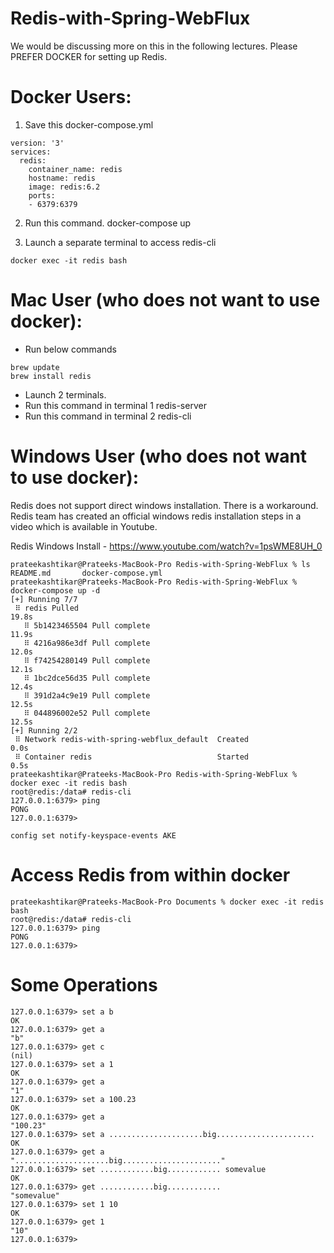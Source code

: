 # Redis-with-Spring-WebFlux

We would be discussing more on this in the following lectures. Please PREFER DOCKER for setting up Redis.

# Docker Users:

1. Save this docker-compose.yml

```
version: '3'
services:
  redis:
    container_name: redis
    hostname: redis
    image: redis:6.2
    ports:
    - 6379:6379
```    
    
2. Run this command. docker-compose up

3. Launch a separate terminal to access redis-cli

`docker exec -it redis bash`


# Mac User (who does not want to use docker):

- Run below commands
```
brew update
brew install redis
```
- Launch 2 terminals.
- Run this command in terminal 1 redis-server
- Run this command in terminal 2 redis-cli

# Windows User (who does not want to use docker):

Redis does not support direct windows installation. There is a workaround. Redis team has created an official windows redis installation steps in a video which is available in Youtube.

Redis Windows Install -  https://www.youtube.com/watch?v=1psWME8UH_0


```
prateekashtikar@Prateeks-MacBook-Pro Redis-with-Spring-WebFlux % ls
README.md		docker-compose.yml
prateekashtikar@Prateeks-MacBook-Pro Redis-with-Spring-WebFlux % docker-compose up -d 
[+] Running 7/7
 ⠿ redis Pulled                                                                                                                                        19.8s
   ⠿ 5b1423465504 Pull complete                                                                                                                        11.9s
   ⠿ 4216a986e3df Pull complete                                                                                                                        12.0s
   ⠿ f74254280149 Pull complete                                                                                                                        12.1s
   ⠿ 1bc2dce56d35 Pull complete                                                                                                                        12.4s
   ⠿ 391d2a4c9e19 Pull complete                                                                                                                        12.5s
   ⠿ 044896002e52 Pull complete                                                                                                                        12.5s
[+] Running 2/2
 ⠿ Network redis-with-spring-webflux_default  Created                                                                                                   0.0s
 ⠿ Container redis                            Started                                                                                                   0.5s
prateekashtikar@Prateeks-MacBook-Pro Redis-with-Spring-WebFlux % docker exec -it redis bash
root@redis:/data# redis-cli
127.0.0.1:6379> ping
PONG
127.0.0.1:6379>
```


`config set notify-keyspace-events AKE`

# Access Redis from within docker

```
prateekashtikar@Prateeks-MacBook-Pro Documents % docker exec -it redis bash
root@redis:/data# redis-cli 
127.0.0.1:6379> ping 
PONG
127.0.0.1:6379> 
```

# Some Operations

```
127.0.0.1:6379> set a b 
OK
127.0.0.1:6379> get a
"b"
127.0.0.1:6379> get c
(nil)
127.0.0.1:6379> set a 1
OK
127.0.0.1:6379> get a
"1"
127.0.0.1:6379> set a 100.23
OK
127.0.0.1:6379> get a
"100.23"
127.0.0.1:6379> set a .....................big......................
OK
127.0.0.1:6379> get a
".....................big......................"
127.0.0.1:6379> set ............big............ somevalue
OK
127.0.0.1:6379> get ............big............
"somevalue"
127.0.0.1:6379> set 1 10
OK
127.0.0.1:6379> get 1
"10"
127.0.0.1:6379> 
```



